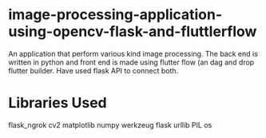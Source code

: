 # image-processing-application-using-opencv-flask-and-fluttlerflow
An application that perform various kind image processing. The back end is written in python and front end is made using flutter flow (an dag and drop flutter builder.  Have used flask API to connect both.


# Libraries Used

flask_ngrok
cv2
matplotlib
numpy 
werkzeug
flask 
urllib
PIL
os
